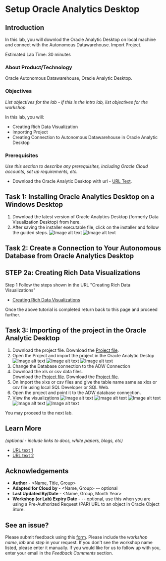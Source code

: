 # Setup Oracle Analytics Desktop

## Introduction

In this lab, you will downlod the Oracle Analytic Desktop on local machine and connect with the Autonomous Datawarehouse. Import Project.

Estimated Lab Time: 30 minutes

### About Product/Technology
Oracle Autonomous Datawarehouse, Oracle Analytic Desktop.

### Objectives

*List objectives for the lab - if this is the intro lab, list objectives for the workshop*

In this lab, you will:
* Creating Rich Data Visualization
* Importing Project
* Creating Connection to Autonomous Datawarehouse in Oracle Analytic Desktop


### Prerequisites

*Use this section to describe any prerequisites, including Oracle Cloud accounts, set up requirements, etc.*

* Download the Oracle Analytic Desktop with url - [URL Text](https://www.oracle.com/solutions/business-analytics/analytics-desktop/oracle-analytics-desktop.html).


## Task 1: Installing Oracle Analytics Desktop on a Windows Desktop

1.	Download the latest version of Oracle Analytics Desktop (formerly Data Visualization Desktop) from here.
2.	After saving the installer executable file, click on the installer and follow the guided steps.
![Image alt text](images/OAD1.jpg "Image title")
![Image alt text](images/OAD2.jpg "Image title")

## Task 2: Create a Connection to Your Autonomous Database from Oracle Analytics Desktop

## **STEP 2a**: Creating Rich Data Visualizations

Step 1 Follow the steps shown in the URL "Creating Rich Data Visualizations"

* [Creating Rich Data Visualizations](https://oracle.github.io/learning-library/data-management-library/autonomous-database/shared/adb-quickstart-workshop/freetier/?lab=lab-5-visualizing-data)

Once the above tutorial is completed return back to this page and proceed further.

## Task 3: Importing of the project in the Oracle Analytic Desktop

1. Download the project file. Download the [Project file](files/ProfitabilityManagementAnalytics.dva).
2. Open the Project and import the project in the Oracle Analytic Destop
   ![Image alt text](images/NavigatingtoProject.jpg "Image title")
   ![Image alt text](images/ImportProject.jpg "Image title")
   ![Image alt text](images/ImportingProject.jpg "Image title")
3. Change the Database connection to the ADW Connection
4. Download the xls or csv data files.  
   Download the [Project file](files/xlxs.zip). 
   Download the [Project file](files/csv.zip).
5. On Import the xlxs or csv files and give the table name same as xlxs or csv file using local SQL Developer or SQL Web.
6. Open the project and point it to the ADW database connection. 
7. View the visualizations
   ![Image alt text](images/Image1.jpg "Financial Summary")
   ![Image alt text](images/Image2.jpg "Image title")
   ![Image alt text](images/Image3.jpg "Image title")
   ![Image alt text](images/Image4.jpg "Image title")
   ![Image alt text](images/Image5.jpg "Image title")
   
You may proceed to the next lab.

## Learn More

*(optional - include links to docs, white papers, blogs, etc)*

* [URL text 1](http://docs.oracle.com)
* [URL text 2](http://docs.oracle.com)

## Acknowledgements
* **Author** - <Name, Title, Group>
* **Adapted for Cloud by** -  <Name, Group> -- optional
* **Last Updated By/Date** - <Name, Group, Month Year>
* **Workshop (or Lab) Expiry Date** - <Month Year> -- optional, use this when you are using a Pre-Authorized Request (PAR) URL to an object in Oracle Object Store.

## See an issue?
Please submit feedback using this [form](https://apexapps.oracle.com/pls/apex/f?p=133:1:::::P1_FEEDBACK:1). Please include the *workshop name*, *lab* and *step* in your request.  If you don't see the workshop name listed, please enter it manually. If you would like for us to follow up with you, enter your email in the *Feedback Comments* section.
